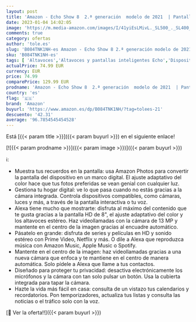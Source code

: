 ```yaml
---
layout: post
title: 'Amazon - Echo Show 8  2.ª generación  modelo de 2021  | Pantalla HD inteligente con Alexa y cámara de 13 MP | Blanco'
date: 2023-01-04 14:02:05
image: 'https://m.media-amazon.com/images/I/41yiEsLMivL._SL500_._SL400_.jpg'
comments: true
category: ofertas
author: 'tole.es'
slug: 'B084TNK1NH-es Amazon - Echo Show 8 2.ª generación modelo de 2021 |...'
sku: 'B084TNK1NH-es'
tags: [ 'Altavoces','Altavoces y pantallas inteligentes Echo','Dispositivos Amazon','Dispositivos Amazon y Accesorios','Electrónica','Equipos de audio y Hi-Fi','Pantallas inteligentes','alexa','amazon','🇪🇸', ]
actualPrice: 74.99 EUR
currency: EUR
price: 74.99
comparePrice: 129.99 EUR
prodname: 'Amazon - Echo Show 8  2.ª generación  modelo de 2021  | Pantalla HD inteligente con Alexa y cámara de 13 MP | Blanco'
country: 'es'
flag: '🇪🇸'
brand: 'Amazon'
buyurl: 'https://www.amazon.es/dp/B084TNK1NH/?tag=tolees-21'
descuento: '42.31'
average: '96.7854545454528'
---
```


Está [{{< param title >}}]({{< param buyurl >}}) en el siguiente enlace!

[![{{< param prodname >}}]({{< param image >}})]({{< param buyurl >}})

ℹ️:

- Muestra tus recuerdos en la pantalla: usa Amazon Photos para convertir la pantalla del dispositivo en un marco digital. El ajuste adaptativo del color hace que tus fotos preferidas se vean genial con cualquier luz.
- Gestiona tu hogar digital: ve lo que pasa cuando no estás gracias a la cámara integrada. Controla dispositivos compatibles, como cámaras, luces y más, a través de la pantalla interactiva o tu voz.
- Alexa tiene mucho que mostrarte: disfruta al máximo del contenido que te gusta gracias a la pantalla HD de 8", el ajuste adaptativo del color y los altavoces estéreo. Haz videollamadas con la cámara de 13 MP y mantente en el centro de la imagen gracias al encuadre automático.
- Pásatelo en grande: disfruta de series y películas en HD y sonido estéreo con Prime Video, Netflix y más. O dile a Alexa que reproduzca música con Amazon Music, Apple Music o Spotify.
- Mantente en el centro de la imagen: haz videollamadas gracias a una nueva cámara que enfoca y te mantiene en el centro de manera automática. Solo pídele a Alexa que llame a tus contactos.
- Diseñado para proteger tu privacidad: desactiva electrónicamente los micrófonos y la cámara con tan solo pulsar un botón. Usa la cubierta integrada para tapar la cámara.
- Hazte la vida más fácil en casa: consulta de un vistazo tus calendarios y recordatorios. Pon temporizadores, actualiza tus listas y consulta las noticias o el tráfico solo con la voz.

[🛒 Ver la oferta!!]({{< param buyurl >}})

